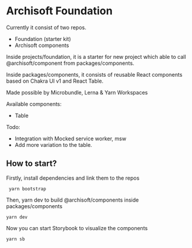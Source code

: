 # Archisoft Foundation

Currently it consist of two repos.

- Foundation (starter kit)
- Archisoft components

Inside projects/foundation, it is a starter for new project which able to call @archisoft/component from packages/components.

Inside packages/components, it consists of reusable React components based on Chakra UI v1 and React Table.

Made possible by Microbundle, Lerna & Yarn Workspaces

Available components:

- Table

Todo:

- Integration with Mocked service worker, msw
- Add more variation to the table.

## How to start?

Firstly, install dependencies and link them to the repos

` yarn bootstrap`

Then, yarn dev to build @archisoft/components inside packages/components

`yarn dev`

Now you can start Storybook to visualize the components

`yarn sb`
